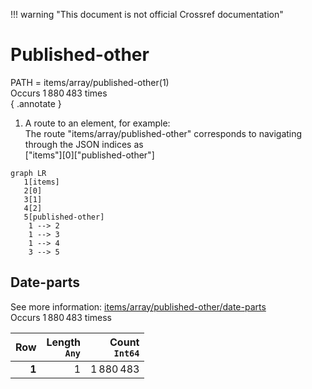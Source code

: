 !!! warning "This document is not official Crossref documentation"
# Published-other
PATH = items/array/published-other(1)  
Occurs 1 880 483 times  
{ .annotate }

1. A route to an element, for example:  
   The route "items/array/published-other" corresponds to navigating through the JSON indices as  
   ["items"][0]["published-other"]  

```mermaid
graph LR
   1[items]
   2[0]
   3[1]
   4[2]
   5[published-other]
    1 --> 2
    1 --> 3
    1 --> 4
    3 --> 5
```


## Date-parts
See more information: [items/array/published-other/date-parts](date-parts/index.md)  
Occurs 1 880 483 timess  

| **Row** | **Length**<br>`Any` | **Count**<br>`Int64` |
|--------:|--------------------:|---------------------:|
| **1**   | 1                   | 1 880 483            |

